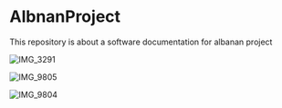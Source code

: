# AlbnanProject
This repository is about a software documentation for albanan project

![IMG_3291](https://github.com/6lina/AlbnanProject/assets/120276705/c3083d3c-ebf6-483b-9c7b-9ea5ccb4d755)



![IMG_9805](https://github.com/6lina/AlbnanProject/assets/120276705/c0790d3e-da0e-4bff-8b10-0e7ea5bd4894)



![IMG_9804](https://github.com/6lina/AlbnanProject/assets/120276705/0d560f37-52a6-4eaa-be5a-862407328a7b)
